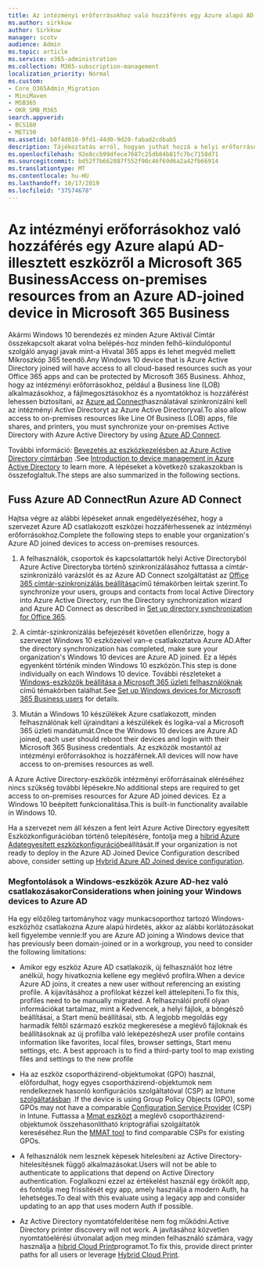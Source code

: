 ```yaml
---
title: Az intézményi erőforrásokhoz való hozzáférés egy Azure alapú AD-illesztett eszközről a Microsoft 365 Business
ms.author: sirkkuw
author: Sirkkuw
manager: scotv
audience: Admin
ms.topic: article
ms.service: o365-administration
ms.collection: M365-subscription-management
localization_priority: Normal
ms.custom:
- Core_O365Admin_Migration
- MiniMaven
- MSB365
- OKR_SMB_M365
search.appverid:
- BCS160
- MET150
ms.assetid: b0f4d010-9fd1-44d0-9d20-fabad2cdbab5
description: Tájékoztatás arról, hogyan juthat hozzá a helyi erőforrásokhoz, például az üzleti alkalmazásokhoz, a fájlmegosztásokhoz és a nyomtatókhoz egy Azure Active Directory-hoz csatlakozott a Windows 10 eszközhöz.
ms.openlocfilehash: 92e8ccb99dfece7687c25db84b81fc7bc7158d71
ms.sourcegitcommit: bd52f7b662887f552f90c46f69d6a2a42fb66914
ms.translationtype: MT
ms.contentlocale: hu-HU
ms.lasthandoff: 10/17/2019
ms.locfileid: "37574678"
---
```

# <a name="access-on-premises-resources-from-an-azure-ad-joined-device-in-microsoft-365-business"></a><span data-ttu-id="7e13f-103">Az intézményi erőforrásokhoz való hozzáférés egy Azure alapú AD-illesztett eszközről a Microsoft 365 Business</span><span class="sxs-lookup"><span data-stu-id="7e13f-103">Access on-premises resources from an Azure AD-joined device in Microsoft 365 Business</span></span>

<span data-ttu-id="7e13f-104">Akármi Windows 10 berendezés ez minden Azure Aktivál Címtár összekapcsolt akarat volna belépés-hoz minden felhő-kiindulópontul szolgáló anyagi javak mint-a Hivatal 365 apps és lehet megvéd mellett Mikroszkóp 365 teendő.</span><span class="sxs-lookup"><span data-stu-id="7e13f-104">Any Windows 10 device that is Azure Active Directory joined will have access to all cloud-based resources such as your Office 365 apps and can be protected by Microsoft 365 Business.</span></span> <span data-ttu-id="7e13f-105">Ahhoz, hogy az intézményi erőforrásokhoz, például a Business line (LOB) alkalmazásokhoz, a fájlmegosztásokhoz és a nyomtatókhoz is hozzáférést lehessen biztosítani, az [Azure ad Connect](https://docs.microsoft.com/en-us/azure/active-directory/connect/active-directory-aadconnect)használatával szinkronizálni kell az intézményi Active Directoryt az Azure Active Directoryval.</span><span class="sxs-lookup"><span data-stu-id="7e13f-105">To also allow access to on-premises resources like Line Of Business (LOB) apps, file shares, and printers, you must synchronize your on-premises Active Directory with Azure Active Directory by using [Azure AD Connect](https://docs.microsoft.com/en-us/azure/active-directory/connect/active-directory-aadconnect).</span></span> 

<span data-ttu-id="7e13f-106">További információ: [Bevezetés az eszközkezelésben az Azure Active Directory címtárban](https://docs.microsoft.com/en-us/azure/active-directory/device-management-introduction) .</span><span class="sxs-lookup"><span data-stu-id="7e13f-106">See [Introduction to device management in Azure Active Directory](https://docs.microsoft.com/en-us/azure/active-directory/device-management-introduction) to learn more.</span></span>
<span data-ttu-id="7e13f-107">A lépéseket a következő szakaszokban is összefoglaltuk.</span><span class="sxs-lookup"><span data-stu-id="7e13f-107">The steps are also summarized in the following sections.</span></span>

## <a name="run-azure-ad-connect"></a><span data-ttu-id="7e13f-108">Fuss Azure AD Connect</span><span class="sxs-lookup"><span data-stu-id="7e13f-108">Run Azure AD Connect</span></span>

<span data-ttu-id="7e13f-109">Hajtsa végre az alábbi lépéseket annak engedélyezéséhez, hogy a szervezet Azure AD csatlakozott eszközei hozzáférhessenek az intézményi erőforrásokhoz.</span><span class="sxs-lookup"><span data-stu-id="7e13f-109">Complete the following steps to enable your organization's Azure AD joined devices to access on-premises resources.</span></span>
  
1. <span data-ttu-id="7e13f-110">A felhasználók, csoportok és kapcsolattartók helyi Active Directoryból Azure Active Directoryba történő szinkronizálásához futtassa a címtár-szinkronizáló varázslót és az Azure AD Connect szolgáltatást az [Office 365 címtár-szinkronizálás beállítása](https://support.office.com/article/1b3b5318-6977-42ed-b5c7-96fa74b08846)című témakörben leírtak szerint.</span><span class="sxs-lookup"><span data-stu-id="7e13f-110">To synchronize your users, groups and contacts from local Active Directory into Azure Active Directory, run the Directory synchronization wizard and Azure AD Connect as described in [Set up directory synchronization for Office 365](https://support.office.com/article/1b3b5318-6977-42ed-b5c7-96fa74b08846).</span></span>
    
2. <span data-ttu-id="7e13f-111">A címtár-szinkronizálás befejezését követően ellenőrizze, hogy a szervezet Windows 10 eszközeivel van-e csatlakoztatva Azure AD.</span><span class="sxs-lookup"><span data-stu-id="7e13f-111">After the directory synchronization has completed, make sure your organization's Windows 10 devices are Azure AD joined.</span></span> <span data-ttu-id="7e13f-112">Ez a lépés egyenként történik minden Windows 10 eszközön.</span><span class="sxs-lookup"><span data-stu-id="7e13f-112">This step is done individually on each Windows 10 device.</span></span> <span data-ttu-id="7e13f-113">További részleteket a [Windows-eszközök beállítása a Microsoft 365 üzleti felhasználóknak](set-up-windows-devices.md) című témakörben találhat.</span><span class="sxs-lookup"><span data-stu-id="7e13f-113">See [Set up Windows devices for Microsoft 365 Business users](set-up-windows-devices.md) for details.</span></span> 
    
3. <span data-ttu-id="7e13f-114">Miután a Windows 10 készülékek Azure csatlakozott, minden felhasználónak kell újraindítani a készülékek és logika-val a Microsoft 365 üzleti mandátumát.</span><span class="sxs-lookup"><span data-stu-id="7e13f-114">Once the Windows 10 devices are Azure AD joined, each user should reboot their devices and login with their Microsoft 365 Business credentials.</span></span> <span data-ttu-id="7e13f-115">Az eszközök mostantól az intézményi erőforrásokhoz is hozzáférnek.</span><span class="sxs-lookup"><span data-stu-id="7e13f-115">All devices will now have access to on-premises resources as well.</span></span>
    
<span data-ttu-id="7e13f-116">A Azure Active Directory-eszközök intézményi erőforrásainak eléréséhez nincs szükség további lépésekre.</span><span class="sxs-lookup"><span data-stu-id="7e13f-116">No additional steps are required to get access to on-premises resources for Azure AD joined devices.</span></span> <span data-ttu-id="7e13f-117">Ez a Windows 10 beépített funkcionalitása.</span><span class="sxs-lookup"><span data-stu-id="7e13f-117">This is built-in functionality available in Windows 10.</span></span> 
  
<span data-ttu-id="7e13f-118">Ha a szervezet nem áll készen a fent leírt Azure Active Directory egyesített Eszközkonfigurációban történő telepítésére, fontolja meg a [hibrid Azure Adategyesített eszközkonfiguráció](manage-windows-devices.md)beállítását.</span><span class="sxs-lookup"><span data-stu-id="7e13f-118">If your organization is not ready to deploy in the Azure AD Joined Device Configuration described above, consider setting up [Hybrid Azure AD Joined device configuration](manage-windows-devices.md).</span></span>
  
### <a name="considerations-when-joining-your-windows-devices-to-azure-ad"></a><span data-ttu-id="7e13f-119">Megfontolások a Windows-eszközök Azure AD-hez való csatlakozásakor</span><span class="sxs-lookup"><span data-stu-id="7e13f-119">Considerations when joining your Windows devices to Azure AD</span></span>

<span data-ttu-id="7e13f-120">Ha egy előzőleg tartományhoz vagy munkacsoporthoz tartozó Windows-eszközhöz csatlakozna Azure alapú hirdetés, akkor az alábbi korlátozásokat kell figyelembe vennie:</span><span class="sxs-lookup"><span data-stu-id="7e13f-120">If you are Azure AD joining a Windows device that has previously been domain-joined or in a workgroup, you need to consider the following limitations:</span></span>
  
- <span data-ttu-id="7e13f-121">Amikor egy eszköz Azure AD csatlakozik, új felhasználót hoz létre anélkül, hogy hivatkoznia kellene egy meglévő profilra.</span><span class="sxs-lookup"><span data-stu-id="7e13f-121">When a device Azure AD joins, it creates a new user without referencing an existing profile.</span></span> <span data-ttu-id="7e13f-122">A kijavításához a profilokat kézzel kell áttelepíteni.</span><span class="sxs-lookup"><span data-stu-id="7e13f-122">To fix this, profiles need to be manually migrated.</span></span> <span data-ttu-id="7e13f-123">A felhasználói profil olyan információkat tartalmaz, mint a Kedvencek, a helyi fájlok, a böngésző beállításai, a Start menü beállításai, stb. A legjobb megoldás egy harmadik féltől származó eszköz megkeresése a meglévő fájloknak és beállításoknak az új profilba való leképezéshez</span><span class="sxs-lookup"><span data-stu-id="7e13f-123">A user profile contains information like favorites, local files, browser settings, Start menu settings, etc. A best approach is to find a third-party tool to map existing files and settings to the new profile</span></span>

- <span data-ttu-id="7e13f-124">Ha az eszköz csoportházirend-objektumokat (GPO) használ, előfordulhat, hogy egyes csoportházirend-objektumok nem rendelkeznek hasonló konfigurációs szolgáltatóval (CSP) az Intune [szolgáltatásban](https://docs.microsoft.com/windows/configuration/provisioning-packages/how-it-pros-can-use-configuration-service-providers) .</span><span class="sxs-lookup"><span data-stu-id="7e13f-124">If the device is using Group Policy Objects (GPO), some GPOs may not have a comparable [Configuration Service Provider](https://docs.microsoft.com/windows/configuration/provisioning-packages/how-it-pros-can-use-configuration-service-providers) (CSP) in Intune.</span></span> <span data-ttu-id="7e13f-125">Futtassa a [Mmat eszközt](https://www.microsoft.com/download/details.aspx?id=45520) a meglévő csoportházirend-objektumok összehasonlítható kriptográfiai szolgáltatók kereséséhez.</span><span class="sxs-lookup"><span data-stu-id="7e13f-125">Run the [MMAT tool](https://www.microsoft.com/download/details.aspx?id=45520) to find comparable CSPs for existing GPOs.</span></span>

- <span data-ttu-id="7e13f-126">A felhasználók nem lesznek képesek hitelesíteni az Active Directory-hitelesítésnek függő alkalmazásokat.</span><span class="sxs-lookup"><span data-stu-id="7e13f-126">Users will not be able to authenticate to applications that depend on Active Directory authentication.</span></span> <span data-ttu-id="7e13f-127">Foglalkozni ezzel az értékelést használ egy örökölt app, és fontolja meg frissítését egy app, amely használja a modern Auth, ha lehetséges.</span><span class="sxs-lookup"><span data-stu-id="7e13f-127">To deal with this evaluate using a legacy app and consider updating to an app that uses modern Auth if possible.</span></span>

- <span data-ttu-id="7e13f-128">Az Active Directory nyomtatófelderítése nem fog működni.</span><span class="sxs-lookup"><span data-stu-id="7e13f-128">Active Directory printer discovery will not work.</span></span> <span data-ttu-id="7e13f-129">A javításához közvetlen nyomtatóelérési útvonalat adjon meg minden felhasználó számára, vagy használja a [hibrid Cloud Print](https://docs.microsoft.com/windows-server/administration/hybrid-cloud-print/hybrid-cloud-print-deploy)programot.</span><span class="sxs-lookup"><span data-stu-id="7e13f-129">To fix this, provide direct printer paths for all users or leverage [Hybrid Cloud Print](https://docs.microsoft.com/windows-server/administration/hybrid-cloud-print/hybrid-cloud-print-deploy).</span></span>
